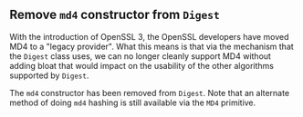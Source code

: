 ## Remove `md4` constructor from `Digest`

With the introduction of OpenSSL 3, the OpenSSL developers have moved MD4 to a "legacy provider". What this means is that via the mechanism that the `Digest` class uses, we can no longer cleanly support MD4 without adding bloat that would impact on the usability of the other algorithms supported by `Digest`.

The `md4` constructor has been removed from `Digest`. Note that an alternate method of doing `md4` hashing is still available via the `MD4` primitive.
